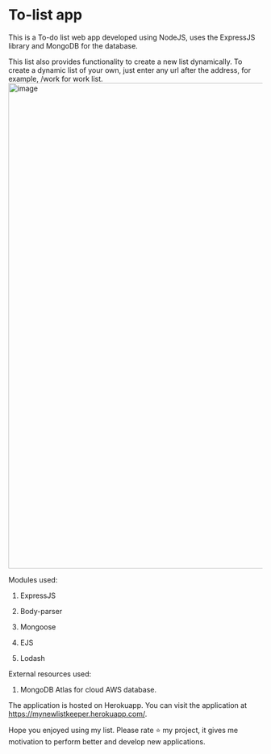 # To-list app
This is a To-do list web app developed using NodeJS, uses the ExpressJS library and MongoDB for the database.

This list also provides functionality to create a new list dynamically.
To create a dynamic list of your own, just enter any url after the address, for example, /work for work list.
<img width="960" alt="image" src="https://user-images.githubusercontent.com/113659942/190837430-6767a704-db5b-4d75-b5b0-4c0b255ac83d.png">

Modules used:

1. ExpressJS

2. Body-parser

3. Mongoose

4. EJS

5. Lodash

External resources used:

1. MongoDB Atlas for cloud AWS database.

The application is hosted on Herokuapp. You can visit the application at https://mynewlistkeeper.herokuapp.com/.

Hope you enjoyed using my list. Please rate ⭐ my project, it gives me motivation to perform better and develop new applications.

